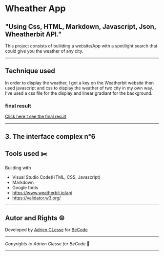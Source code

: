 # Wheather App

## "Using Css, HTML, Markdown, Javascript, Json, Wheatherbit API."

This project consists of builiding a website/App with a spotilight search that could give you the weather of any city.
***

## Technique used

In order to display the weather, I got a key on the Weatherbit website then used javascript and css to display the weather of two city in my own way.  I've used a css file for the display and linear gradiant for the background.


### final result  

[Click here t see the final result](https://adrienclesse.github.io/wheater-app.html)

***
## 3. The interface complex n°6





## Tools used :scissors:
Building with
+ Visual Studio Code(HTML, CSS, Javascript)
+ Markdown
+ Google fonts
+ https://www.weatherbit.io/api
+ https://validator.w3.org/
***
## Autor and Rights :copyright:
Developed by [Adrien CLesse](https://github.com/adrienclesse) for [BeCode](https://becode.org/)
***
*Copyrights to Adrien Clesse for BeCode* :memo:
***
